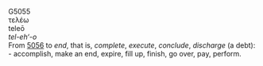 G5055  
τελέω  
teleō  
*tel-eh‘-o*  
From [5056](g5056) to *end*, that is, *complete*, *execute*, *conclude*,
*discharge* (a debt): - accomplish, make an end, expire, fill up,
finish, go over, pay, perform.  
